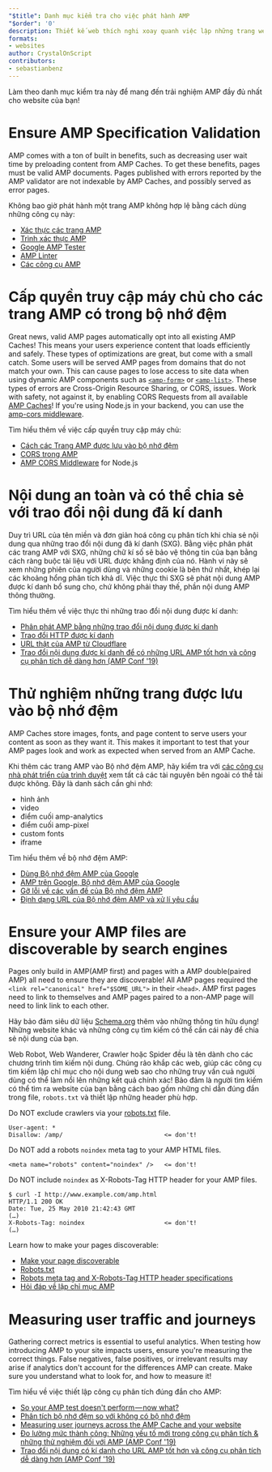 ```yaml
---
"$title": Danh mục kiểm tra cho việc phát hành AMP
"$order": '0'
description: Thiết kế web thích nghi xoay quanh việc lập những trang web linh động đáp ứng được các nhu cầu của người dùng - những trang hợp với kích cỡ và định hướng màn hình trên thiết bị người dùng. Bạn có thể đạt được...
formats:
- websites
author: CrystalOnScript
contributors:
- sebastianbenz
---
```


Làm theo danh mục kiểm tra này để mang đến trải nghiệm AMP đầy đủ nhất cho website của bạn!

# Ensure AMP Specification Validation

AMP comes with a ton of built in benefits, such as decreasing user wait time by preloading content from AMP Caches. To get these benefits, pages must be valid AMP documents. Pages published with errors reported by the AMP validator are not indexable by AMP Caches, and possibly served as error pages.

Không bao giờ phát hành một trang AMP không hợp lệ bằng cách dùng những công cụ này:

- [Xác thực các trang AMP](../../../documentation/guides-and-tutorials/learn/validation-workflow/validate_amp.md?format=websites)
- [Trình xác thực AMP ](https://validator.ampproject.org/)
- [Google AMP Tester](https://search.google.com/test/amp)
- [AMP Linter](https://github.com/ampproject/amp-toolbox/tree/master/packages/linter)
- [Các công cụ AMP](../../../documentation/tools.html?format=websites)

# Cấp quyền truy cập máy chủ cho các trang AMP có trong bộ nhớ đệm

Great news, valid AMP pages automatically opt into all existing AMP Caches! This means your users experience content that loads efficiently and safely. These types of optimizations are great, but come with a small catch. Some users will be served AMP pages from domains that do not match your own. This can cause pages to lose access to site data when using dynamic AMP components such as [`<amp-form>`](../../../documentation/components/reference/amp-form.md?format=websites) or [`<amp-list>`](../../../documentation/components/reference/amp-list.md?format=websites). These types of errors are Cross-Origin Resource Sharing, or CORS, issues. Work with safety, not against it, by enabling CORS Requests from all available [AMP Caches](https://cdn.ampproject.org/caches.json)! If you're using Node.js in your backend, you can use the [amp-cors middleware](https://github.com/ampproject/amp-toolbox/tree/master/packages/cors).

Tìm hiểu thêm về việc cấp quyền truy cập máy chủ:

- [Cách các Trang AMP được lưu vào bộ nhớ đệm ](../../../documentation/guides-and-tutorials/learn/amp-caches-and-cors/how_amp_pages_are_cached.md?format=websites)
- [CORS trong AMP](../../../documentation/guides-and-tutorials/learn/amp-caches-and-cors/amp-cors-requests.md?format=websites)
- [AMP CORS Middleware](https://github.com/ampproject/amp-toolbox/tree/master/packages/cors) for Node.js

# Nội dung an toàn và có thể chia sẻ với trao đổi nội dung đã kí danh

Duy trì URL của tên miền và đơn giản hoá công cụ phân tích khi chia sẻ nội dung qua những trao đổi nội dung đã kí danh (SXG). Bằng việc phân phát các trang AMP với SXG, những chữ kí số sẽ bảo vệ thông tin của bạn bằng cách ràng buộc tài liệu với URL được khẳng định của nó. Hành vi này sẽ xem những phiên của người dùng và những cookie là bên thứ nhất, khép lại các khoảng hổng phân tích khả dĩ. Việc thực thi SXG sẽ phát nội dung AMP được kí danh bổ sung cho, chứ không phải thay thế, phần nội dung AMP thông thường.

Tìm hiểu thêm về việc thực thi những trao đổi nội dung được kí danh:

- [Phân phát AMP bằng những trao đổi nội dung được kí danh](signed-exchange.md?format=websites)
- [Trao đổi HTTP được kí danh](https://developers.google.com/web/updates/2018/11/signed-exchanges)
- [URL thật của AMP từ Cloudflare](https://www.cloudflare.com/website-optimization/amp-real-url/)
- [Trao đổi nội dung được kí danh để có những URL AMP tốt hơn và công cụ phân tích dễ dàng hơn (AMP Conf '19)](https://www.youtube.com/watch?v=KrjBYzPUGnw&list=PLXTOW_XMsIDSY0USlzgoaIkRyPcHklrEl&index=22)

# Thử nghiệm những trang được lưu vào bộ nhớ đệm

AMP Caches store images, fonts, and page content to serve users your content as soon as they want it. This makes it important to test that your AMP pages look and work as expected when served from an AMP Cache.

Khi thêm các trang AMP vào Bộ nhớ đệm AMP, hãy kiểm tra với [các công cụ nhà phát triển của trình duyệt](https://developers.google.com/web/tools/chrome-devtools/) xem tất cả các tài nguyên bên ngoài có thể tải được không. Đây là danh sách cần ghi nhớ:

- hình ảnh
- video
- điểm cuối amp-analytics
- điểm cuối amp-pixel
- custom fonts
- iframe

Tìm hiểu thêm về bộ nhớ đệm AMP:

- [Dùng Bộ nhớ đệm AMP của Google](../../../documentation/examples/documentation/Using_the_Google_AMP_Cache.html?format=websites)
- [AMP trên Google, Bộ nhớ đệm AMP của Google](https://developers.google.com/amp/cache/overview)
- [Gỡ lỗi về các vấn đề của Bộ nhớ đệm AMP](../../../documentation/guides-and-tutorials/learn/amp-caches-and-cors/amp-cache-debugging.md?format=websites)
- [Định dạng URL của Bộ nhớ đệm AMP và xử lí yêu cầu ](../../../documentation/guides-and-tutorials/learn/amp-caches-and-cors/amp-cache-urls.md?format=websites)

# Ensure your AMP files are discoverable by search engines

Pages only build in AMP(AMP first) and pages with a AMP double(paired AMP) all need to ensure they are discoverable! All AMP pages required the `<link rel="canonical" href="$SOME_URL">` in their `<head>`. AMP first pages need to link to themselves and AMP pages paired to a non-AMP page will need to link link to each other.

Hãy bảo đảm siêu dữ liệu [Schema.org](https://schema.org/) thêm vào những thông tin hữu dụng! Những website khác và những công cụ tìm kiếm có thể cần cái này để chia sẻ nội dung của bạn.

Web Robot, Web Wanderer, Crawler hoặc Spider đều là tên dành cho các chương trình tìm kiếm nội dung. Chúng rảo khắp các web, giúp các công cụ tìm kiếm lập chỉ mục cho nội dung web sao cho những truy vấn cuả người dùng có thể làm nổi lên những kết quả chính xác! Bảo đảm là người tìm kiếm có thể tìm ra website của bạn bằng cách bao gồm những chỉ dẫn đúng đắn trong file, `robots.txt` và thiết lập những header phù hợp.

Do NOT exclude crawlers via your [robots.txt](https://support.google.com/webmasters/answer/6062608?hl=en) file.

```
User-agent: *
Disallow: /amp/                            <= don't!
```

Do NOT add a robots `noindex` meta tag to your AMP HTML files.

```
<meta name="robots" content="noindex" />   <= don't!
```

Do NOT include `noindex` as X-Robots-Tag HTTP header for your AMP files.

```
$ curl -I http://www.example.com/amp.html
HTTP/1.1 200 OK
Date: Tue, 25 May 2010 21:42:43 GMT
(…)
X-Robots-Tag: noindex                      <= don't!
(…)
```

Learn how to make your pages discoverable:

- [Make your page discoverable ](discovery.md?format=websites)
- [Robots.txt](http://www.robotstxt.org/)
- [Robots meta tag and X-Robots-Tag HTTP header specifications](https://developers.google.com/search/reference/robots_meta_tag)
- [Hỏi đáp về lập chỉ mục AMP](https://productforums.google.com/forum/?hl=en#!category-topic/webmasters/Vrgj-a-gtm0)

# Measuring user traffic and journeys

Gathering correct metrics is essential to useful analytics. When testing how introducing AMP to your site impacts users, ensure you're measuring the correct things. False negatives, false positives, or irrelevant results may arise if analytics don't account for the differences AMP can create. Make sure you understand what to look for, and how to measure it!

Tìm hiểu về việc thiết lập công cụ phân tích đúng đắn cho AMP:

- [So your AMP test doesn't perform — now what?](https://blog.amp.dev/2018/11/08/so-your-amp-test-doesnt-perform%e2%80%8a-%e2%80%8anow-what/)
- [Phân tích bộ nhớ đệm so với không có bộ nhớ đệm](https://support.google.com/analytics/answer/6343176?hl=en#cache)
- [Measuring user journeys across the AMP Cache and your website](https://blog.amp.dev/2018/11/08/so-your-amp-test-doesnt-perform%e2%80%8a-%e2%80%8anow-what/)
- [Đo lường mức thành công: Những yếu tố mới trong công cụ phân tích & những thử nghiệm đối với AMP (AMP Conf '19)](https://www.youtube.com/watch?v=wPW-kXsONqA&list=PLXTOW_XMsIDSY0USlzgoaIkRyPcHklrEl&index=27)
- [Trao đổi nội dung có kí danh cho URL AMP tốt hơn và công cụ phân tích dễ dàng hơn (AMP Conf '19)](https://www.youtube.com/watch?v=KrjBYzPUGnw&list=PLXTOW_XMsIDSY0USlzgoaIkRyPcHklrEl&index=22)
